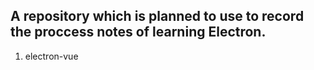 ## A repository which is planned to use to record the proccess notes of learning Electron.

1. electron-vue